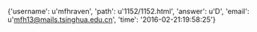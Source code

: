 {'username': u'mfhraven', 'path': u'1152/1152.html', 'answer': u'D', 'email': u'mfh13@mails.tsinghua.edu.cn', 'time': '2016-02-21:19:58:25'}